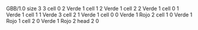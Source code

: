 <gs-board without-header> GBB/1.0
size 3 3
cell 0 2 Verde 1 
cell 1 2 Verde 1 
cell 2 2 Verde 1 
cell 0 1 Verde 1 
cell 1 1 Verde 3 
cell 2 1 Verde 1 
cell 0 0 Verde 1 Rojo 2 
cell 1 0 Verde 1 Rojo 1 
cell 2 0 Verde 1 Rojo 2 
head 2 0 </gs-board>